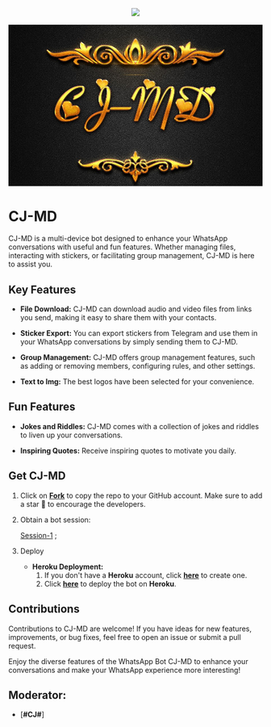 <p align="center">
  <a href="https://github.com/DenverCoder1/readme-typing-svg"><img src="https://readme-typing-svg.herokuapp.com?font=Time+New+Roman&color=cyan&size=25&center=true&vCenter=true&width=600&height=100&lines=Assalamu+O+Allaikum+Allhamdulilai..&hearts;++;Self-taught+Back-End+Developer,;Always+creating+best+bots,;My+Hobby+Is+to+deploy+WhatsApp+bots,;Active+Hacker/Ready+to+hack+any+thing,;Love+to+learn+new+stuffs,; Welcome+to+CJ-MD+a+Whatsapp+bot+with+Features+you+would+admire...<3"></a>
</p>







   ![banner](CJ.jpg)


# CJ-MD 


CJ-MD is a multi-device bot designed to enhance your WhatsApp conversations with useful and fun features. Whether managing files, interacting with stickers, or facilitating group management, CJ-MD is here to assist you.

## Key Features

- **File Download:** CJ-MD can download audio and video files from links you send, making it easy to share them with your contacts.

- **Sticker Export:** You can export stickers from Telegram and use them in your WhatsApp conversations by simply sending them to CJ-MD.

- **Group Management:** CJ-MD offers group management features, such as adding or removing members, configuring rules, and other settings.

- **Text to Img:** The best logos have been selected for your convenience.

## Fun Features

- **Jokes and Riddles:** CJ-MD comes with a collection of jokes and riddles to liven up your conversations.

- **Inspiring Quotes:** Receive inspiring quotes to motivate you daily.

## Get CJ-MD 

1. Click on **[Fork](https://github.com/CJMZEE/CJ-MD)** to copy the repo to your GitHub account. Make sure to add a star 🌟 to encourage the developers.

3. Obtain a bot session: 

   [Session-1](https://zokouscan.onrender.com/getsession) ; <br>


5. Deploy
   - **Heroku Deployment:**
     1. If you don't have a **Heroku** account, click [**here**](https://id.heroku.com/login) to create one.
     2. Click [**here**](https://dashboard.heroku.com/new?template=https://github.com/CJMZEE/CJ-MD) to deploy the bot on **Heroku**.

## Contributions

Contributions to CJ-MD are welcome! If you have ideas for new features, improvements, or bug fixes, feel free to open an issue or submit a pull request.

Enjoy the diverse features of the WhatsApp Bot CJ-MD to enhance your conversations and make your WhatsApp experience more interesting!

## Moderator:

- [**#CJ#**]

